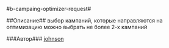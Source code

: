 #b-campaing-optimizer-request#


##Описание##
выбор кампаний, которые направляются на оптимизацию
можно выбрать не более 2-х  кампаний


###Автор###
[johnson](https://staff.yandex-team.ru/johnson)

